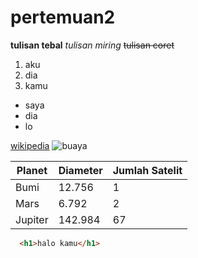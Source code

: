 # pertemuan2

**tulisan tebal**
_tulisan miring_
~~tulisan coret~~

1. aku
2. dia
3. kamu

- saya
- dia
- lo

[wikipedia](https://en.wikipedia.org/wiki/Special:Search?go=Go&search=buaya&ns0=1)
![buaya](https://asset.kompas.com/crops/_lnTEzkJGbrAnZdEkj8OFValMFc=/0x0:780x520/1200x800/data/photo/2019/04/01/1894150438.jpg)

| Planet  | Diameter | Jumlah Satelit |
| ------- | -------- | -------------- |
| Bumi    | 12.756   | 1              |
| Mars    | 6.792    | 2              |
| Jupiter | 142.984  | 67             |

```html
  <h1>halo kamu</h1>
```
